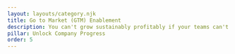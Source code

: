 ```yaml
---
layout: layouts/category.njk
title: Go to Market (GTM) Enablement
description: You can't grow sustainably profitably if your teams can't sell and support what you have effectively. We are experts in translation between the technical and the commercial.
pillar: Unlock Company Progress
order: 5
---
```


